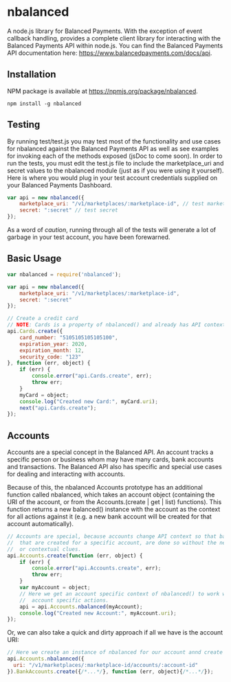 nbalanced
=========

A node.js library for Balanced Payments. With the exception of event callback handling, provides a complete client library for interacting with the Balanced Payments API within node.js. You can find the Balanced Payments API documentation here: https://www.balancedpayments.com/docs/api.

Installation
------------
NPM package is available at https://npmjs.org/package/nbalanced.
```
npm install -g nbalanced
```

Testing
-------

By running test/test.js you may test most of the functionality and use cases for nbalanced against the Balanced Payments API as well as see examples for invoking each of the methods exposed (jsDoc to come soon). In order to run the tests, you must edit the test.js file to include the marketplace_uri and secret values to the nbalanced module (just as if you were using it yourself). Here is where you would plug in your test account credentials supplied on your Balanced Payments Dashboard.

```js
var api = new nbalanced({
    marketplace_uri: "/v1/marketplaces/:marketplace-id", // test marketplace
    secret: ":secret" // test secret
});
```
    
As a word of *caution*, running through all of the tests will generate a lot of garbage in your test account, you have been forewarned.

Basic Usage
-----------

```js
var nbalanced = require('nbalanced');

var api = new nbalanced({
    marketplace_uri: "/v1/marketplaces/:marketplace-id",
    secret: ":secret"
});

// Create a credit card
// NOTE: Cards is a property of nbalanced() and already has API context.
api.Cards.create({
    card_number: "5105105105105100",
    expiration_year: 2020,
    expiration_month: 12,
    security_code: "123"
}, function (err, object) {
    if (err) {
        console.error("api.Cards.create", err);
        throw err;
    }
    myCard = object;
    console.log("Created new Card:", myCard.uri);
    next("api.Cards.create");
});
```

Accounts
--------

Accounts are a special concept in the Balanced API. An account tracks a specific person or business whom may have many cards, bank accounts and transactions. The Balanced API also has specific and special use cases for dealing and interacting with accounts.

Because of this, the nbalanced Accounts prototype has an additional function called nbalanced, which takes an account object (containing the URI of the account, or from the Accounts.(create | get | list) functions). This function returns a new balanced() instance with the account as the context for all actions against it (e.g. a new bank account will be created for that account automatically).

```js
// Accounts are special, because accounts change API context so that bank account, cards, etc.
//  that are created for a specific account, are done so without the need for additional URI tracking
//  or contextual clues.
api.Accounts.create(function (err, object) {
    if (err) {
        console.error("api.Accounts.create", err);
        throw err;
    }
    var myAccount = object;
    // Here we get an account specific context of nbalanced() to work with. This is necessary for
    //  account specific actions.
    api = api.Accounts.nbalanced(myAccount);
    console.log("Created new Account:", myAccount.uri);
});
```

Or, we can also take a quick and dirty approach if all we have is the account URI:

```js
// Here we create an instance of nbalanced for our account annd create a bank account in one line.
api.Accounts.nbalannced({
  uri: "/v1/marketplaces/:marketplace-id/accounts/:account-id"
}).BankAccounts.create({/*...*/}, function (err, object){/*...*/});
```

